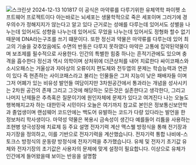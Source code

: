 ![스크린샷 2024-12-13 101817](https://github.com/user-attachments/assets/72ce2ef3-d12c-4296-a9c9-1e23c14f0700)
이 공식은 마약류를 다루기위한 유체역학 파이펫 소프트웨어 프로젝트이다 아는바로는 뇌세포는 생물학적으로 죽은 세포이며 그러기에 경우의수가 정해지지가 않는다고 알고 있다 근거로는 성애를 다루는데 있어서도 성별을 나누는데 있어서도 성향을 나누는데 있어서도 무었을 나누는데 있어서도 정형화 할수 없기때문에 DNA라는구조를 쓰기 떄문이다.
또한 정신과 약물은 마약류를 다루는데 있어 최고의 기술을 갖추었음에도 수면의 반동은 다루지 못하였다 마약은 고통에 집약된약물이며 보조제를 필수적으로 사용한다.
인간의 특별한 힘중 하나는 흔적기관에도 있으며 충격을 흡수한다 정신과 역시 의학이며 상처위에 더큰상처를 내어 치료한다 싸이코패스와 소시오패스는 거울상과 자아상의 오류이지 편도체와 전두엽의 문제는 학습능력과 연관이 있다 즉 현존하는 사이코패스라고 불리는 인물들은 그저 지능이 낮은 패배자들 이며 그저 어폐가 있는 비유성 발언들
여담이지만 3차원공간에서 통과라는 개념을 성사시키는 2차원 공간의 존재 그리고 그것에 해당하는 모든것은 실존한다고 생각한다, 그리고 나머지 난제들은 추측혹은 질문이기에 원인자체에 문제가 있다고 여겨진다 나는 오늘도 행복해지고자 하는 대한민국 시민이다 오늘은 여기까지
참고로 본인은 정보통신보안학과 졸업생이며 랜섬웨어 코드안에는 백도어 유발하는 코드가 다량 있다라는 발언을 한 정보처리 학사생이다.
마약성 약물은 복용시 금속성이 생긴다 예를들어 리튬을 사용하는 조현병 양극성장애 치료제 등
주요 설명
전자기력 계산
맥스웰 방정식을 통해 전기장과 자기장을 정의하고, 이를 기반으로 전자기력을 계산했습니다.
전자기력 통합
나비에-스토크스 방정식의 운동량 방정식에 전자기력을 추가했습니다.
유체 및 전자기 초기값
유체와 전자기장의 초기값은 사용자의 문제에 맞게 설정이 필요합니다.
이상으로 유체가 인간에게 들어왔을때 보이는 반응을 설명함
